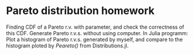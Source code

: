 # Pareto distribution homework

Finding CDF of a Pareto r.v. with parameter, and check the correctness of this CDF.
Generate Pareto r.v.s. without using computer.
In Julia programm:
  Plot a histogram of Pareto r.v.s. generated by myself, and compare to the histogram ploted by *Peareto()* from Distributions.jl.
